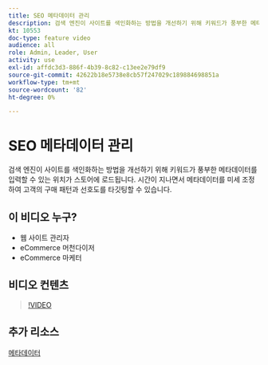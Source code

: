 ```yaml
---
title: SEO 메타데이터 관리
description: 검색 엔진이 사이트를 색인화하는 방법을 개선하기 위해 키워드가 풍부한 메타 데이터를 통합하는 방법을 알아봅니다.
kt: 10553
doc-type: feature video
audience: all
role: Admin, Leader, User
activity: use
exl-id: affdc3d3-886f-4b39-8c82-c13ee2e79df9
source-git-commit: 42622b18e5738e8cb57f247029c189884698851a
workflow-type: tm+mt
source-wordcount: '82'
ht-degree: 0%

---
```


# SEO 메타데이터 관리

검색 엔진이 사이트를 색인화하는 방법을 개선하기 위해 키워드가 풍부한 메타데이터를 입력할 수 있는 위치가 스토어에 로드됩니다. 시간이 지나면서 메타데이터를 미세 조정하여 고객의 구매 패턴과 선호도를 타깃팅할 수 있습니다.

## 이 비디오 누구?

- 웹 사이트 관리자
- eCommerce 머천다이저
- eCommerce 마케터

## 비디오 컨텐츠

>[!VIDEO](https://video.tv.adobe.com/v/343750?quality=12&learn=on)

## 추가 리소스

[메타데이터](https://docs.magento.com/user-guide/marketing/meta-data.html)
